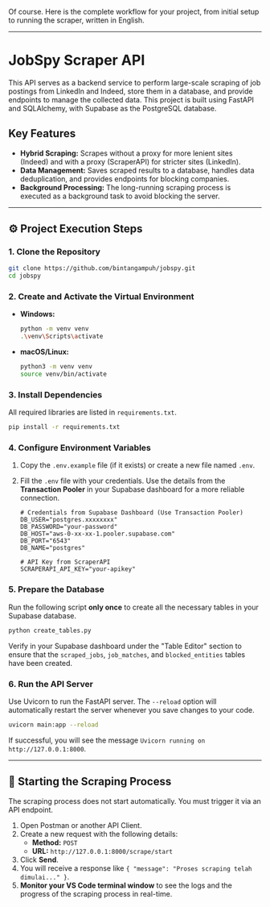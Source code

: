 Of course. Here is the complete workflow for your project, from initial setup to running the scraper, written in English.

-----

# JobSpy Scraper API

This API serves as a backend service to perform large-scale scraping of job postings from LinkedIn and Indeed, store them in a database, and provide endpoints to manage the collected data. This project is built using FastAPI and SQLAlchemy, with Supabase as the PostgreSQL database.

## Key Features

  - **Hybrid Scraping:** Scrapes without a proxy for more lenient sites (Indeed) and with a proxy (ScraperAPI) for stricter sites (LinkedIn).
  - **Data Management:** Saves scraped results to a database, handles data deduplication, and provides endpoints for blocking companies.
  - **Background Processing:** The long-running scraping process is executed as a background task to avoid blocking the server.

-----

## ⚙️ Project Execution Steps

### 1\. Clone the Repository

```bash
git clone https://github.com/bintangampuh/jobspy.git
cd jobspy
```

### 2\. Create and Activate the Virtual Environment

  - **Windows:**
    ```bash
    python -m venv venv
    .\venv\Scripts\activate
    ```
  - **macOS/Linux:**
    ```bash
    python3 -m venv venv
    source venv/bin/activate
    ```

### 3\. Install Dependencies

All required libraries are listed in `requirements.txt`.

```bash
pip install -r requirements.txt
```

### 4\. Configure Environment Variables

1.  Copy the `.env.example` file (if it exists) or create a new file named `.env`.

2.  Fill the `.env` file with your credentials. Use the details from the **Transaction Pooler** in your Supabase dashboard for a more reliable connection.

    ```.env
    # Credentials from Supabase Dashboard (Use Transaction Pooler)
    DB_USER="postgres.xxxxxxxx"
    DB_PASSWORD="your-password"
    DB_HOST="aws-0-xx-xx-1.pooler.supabase.com"
    DB_PORT="6543"
    DB_NAME="postgres"

    # API Key from ScraperAPI
    SCRAPERAPI_API_KEY="your-apikey"
    ```

### 5\. Prepare the Database

Run the following script **only once** to create all the necessary tables in your Supabase database.

```bash
python create_tables.py
```

Verify in your Supabase dashboard under the "Table Editor" section to ensure that the `scraped_jobs`, `job_matches`, and `blocked_entities` tables have been created.

### 6\. Run the API Server

Use Uvicorn to run the FastAPI server. The `--reload` option will automatically restart the server whenever you save changes to your code.

```bash
uvicorn main:app --reload
```

If successful, you will see the message `Uvicorn running on http://127.0.0.1:8000`.

-----

## 🚀 Starting the Scraping Process

The scraping process does not start automatically. You must trigger it via an API endpoint.

1.  Open Postman or another API Client.
2.  Create a new request with the following details:
      - **Method:** `POST`
      - **URL:** `http://127.0.0.1:8000/scrape/start`
3.  Click **Send**.
4.  You will receive a response like `{ "message": "Proses scraping telah dimulai..." }`.
5.  **Monitor your VS Code terminal window** to see the logs and the progress of the scraping process in real-time.
